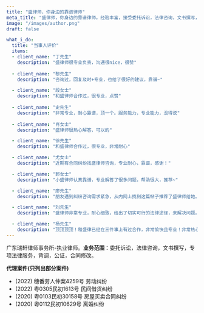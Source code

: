 ```yaml
---
title: "盛律师，你身边的靠谱律师"
meta_title: "盛律师，你身边的靠谱律师。经验丰富，接受委托诉讼，法律咨询，文书撰写，专项法律服务，背调，公证，合同修改"
image: "/images/author.png"
draft: false

what_i_do:
  title: "当事人评价"
  items:
  - client_name: "丁先生"
    description: "盛律师很专业负责，沟通很nice，很赞"
  
  - client_name: "黎先生"
    description: "咨询过，回复及时+专业，也给了很好的建议，靠谱~"

  - client_name: "段女士"
    description: "和盛律师合作过，很专业，点赞"
  
  - client_name: "史先生"
    description: "非常专业，耐心靠谱，顶一个。服务能力，专业能力，没得说"
  
  - client_name: "肖女士"
    description: "盛律师很热心解答，可以的"

  - client_name: "徐先生"
    description: "和盛律师合作过，很专业，非常耐心"

  - client_name: "尤女士"
    description: "近期有合同纠纷找盛律师咨询，专业耐心，靠谱，感谢！"

  - client_name: "郭女士"
    description: "小盛律师认真靠谱，专业解答了很多问题，帮助很大，推荐~"

  - client_name: "廖先生"
    description: "朋友遇到纠纷咨询需求紧急，从内网上找到这篇帖子推荐了盛律师给她。咨询过后朋友特地让我来给个好评，盛律师回复快速又专业，人超级好～"

  - client_name: "刘先生"
    description: "盛律师非常专业，耐心细致，给出了切实可行的法律途径，来解决问题。值得信赖"

  - client_name: "杨先生"
    description: "顶顶顶顶！和盛律已经在三件事上有过合作，非常愉快且专业！非常热心，分析缜密！帮了我很多忙！"
---
```


广东瑞轩律师事务所-执业律师。**业务范围**：委托诉讼，法律咨询，文书撰写，专项法律服务，背调，公证，合同修改。

**代理案件(只列出部分案件)**

- (2022) 穗番劳人仲案4259号 劳动纠纷
- (2022) 粤0305民初1613号 民间借货纠纷
- (2020) 粤0103民初30158号 房屋买卖合同纠纷
- (2020) 粵0112民初10629号 离婚纠纷
